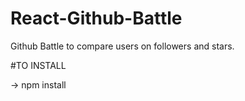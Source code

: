 # React-Github-Battle

Github Battle to compare users on followers and stars.

#TO INSTALL

-> npm install
